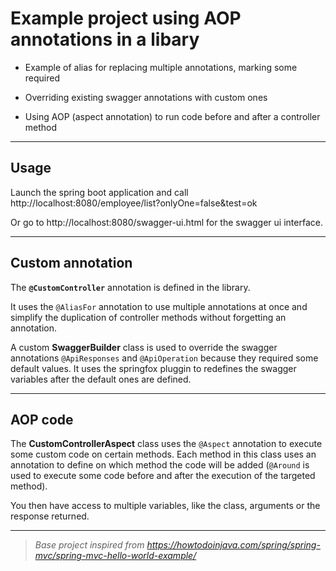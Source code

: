 # Example project using AOP annotations in a libary

- Example of alias for replacing multiple annotations, marking some required

- Overriding existing swagger annotations with custom ones

- Using AOP (aspect annotation) to run code before and after a controller method

---

## Usage
Launch the spring boot application and call <a>http://localhost:8080/employee/list?onlyOne=false&test=ok</a>

Or go to <a>http://localhost:8080/swagger-ui.html</a> for the swagger ui interface.

---

## Custom annotation
The **`@CustomController`** annotation is defined in the library.

It uses the `@AliasFor` annotation to use multiple annotations at once and simplify the duplication of controller methods without forgetting an annotation.

A custom **SwaggerBuilder** class is used to override the swagger annotations `@ApiResponses` and `@ApiOperation` because they required some default values.
It uses the springfox pluggin to redefines the swagger variables after the default ones are defined.

---

## AOP code
The **CustomControllerAspect** class uses the `@Aspect` annotation to execute some custom code on certain methods.
Each method in this class uses an annotation to define on which method the code will be added (`@Around` is used to execute some code before and after the execution of the targeted method).

You then have access to multiple variables, like the class, arguments or the response returned.

---

> _Base project inspired from <a>https://howtodoinjava.com/spring/spring-mvc/spring-mvc-hello-world-example/</a>_